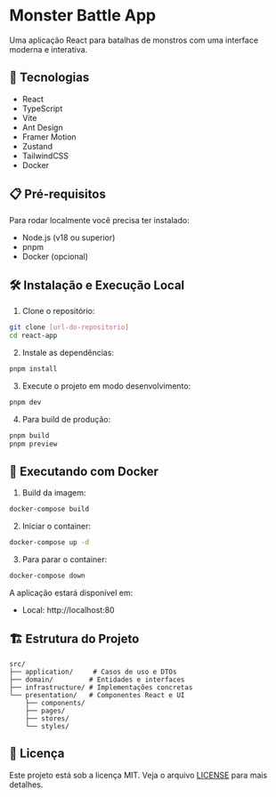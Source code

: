 # Monster Battle App

Uma aplicação React para batalhas de monstros com uma interface moderna e interativa.

## 🚀 Tecnologias

- React
- TypeScript
- Vite
- Ant Design
- Framer Motion
- Zustand
- TailwindCSS
- Docker

## 📋 Pré-requisitos

Para rodar localmente você precisa ter instalado:

- Node.js (v18 ou superior)
- pnpm
- Docker (opcional)

## 🛠️ Instalação e Execução Local

1. Clone o repositório:

```bash
git clone [url-do-repositorio]
cd react-app
```

2. Instale as dependências:

```bash
pnpm install
```

3. Execute o projeto em modo desenvolvimento:

```bash
pnpm dev
```

4. Para build de produção:

```bash
pnpm build
pnpm preview
```

## 🐳 Executando com Docker

1. Build da imagem:

```bash
docker-compose build
```

2. Iniciar o container:

```bash
docker-compose up -d
```

3. Para parar o container:

```bash
docker-compose down
```

A aplicação estará disponível em:

- Local: http://localhost:80

## 🏗️ Estrutura do Projeto

```
src/
├── application/     # Casos de uso e DTOs
├── domain/         # Entidades e interfaces
├── infrastructure/ # Implementações concretas
└── presentation/   # Componentes React e UI
    ├── components/
    ├── pages/
    ├── stores/
    └── styles/
```

## 📝 Licença

Este projeto está sob a licença MIT. Veja o arquivo [LICENSE](LICENSE) para mais detalhes.
